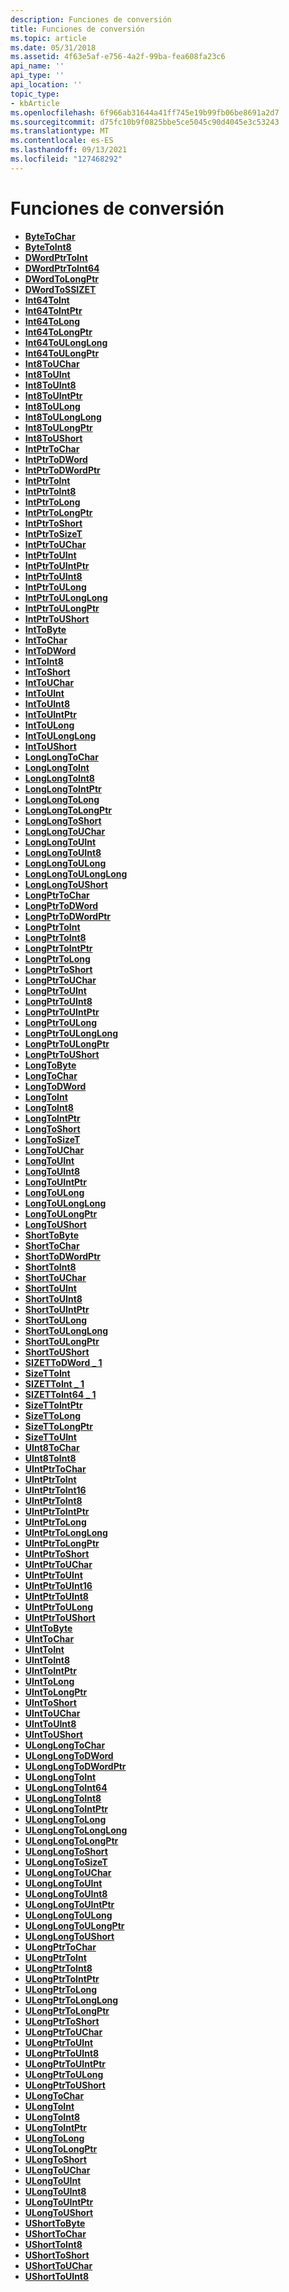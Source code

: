 ```yaml
---
description: Funciones de conversión
title: Funciones de conversión
ms.topic: article
ms.date: 05/31/2018
ms.assetid: 4f63e5af-e756-4a2f-99ba-fea608fa23c6
api_name: ''
api_type: ''
api_location: ''
topic_type:
- kbArticle
ms.openlocfilehash: 6f966ab31644a41ff745e19b99fb06be8691a2d7
ms.sourcegitcommit: d75fc10b9f0825bbe5ce5045c90d4045e3c53243
ms.translationtype: MT
ms.contentlocale: es-ES
ms.lasthandoff: 09/13/2021
ms.locfileid: "127468292"
---
```

# <a name="conversion-functions"></a>Funciones de conversión

-   [**ByteToChar**](/windows/desktop/api/intsafe/nf-intsafe-bytetochar)
-   [**ByteToInt8**](/windows/desktop/api/intsafe/nf-intsafe-bytetoint8)
-   [**DWordPtrToInt**](/previous-versions/windows/desktop/legacy/bb776679(v=vs.85))
-   [**DWordPtrToInt64**](/previous-versions/windows/desktop/legacy/bb776680(v=vs.85))
-   [**DWordToLongPtr**](/previous-versions/windows/desktop/legacy/bb776694(v=vs.85))
-   [**DWordToSSIZET**](/previous-versions/windows/desktop/legacy/bb776697(v=vs.85))
-   [**Int64ToInt**](/previous-versions/windows/desktop/legacy/bb776705(v=vs.85))
-   [**Int64ToIntPtr**](/previous-versions/windows/desktop/legacy/bb776706(v=vs.85))
-   [**Int64ToLong**](/previous-versions/windows/desktop/legacy/bb776707(v=vs.85))
-   [**Int64ToLongPtr**](/previous-versions/windows/desktop/legacy/bb776708(v=vs.85))
-   [**Int64ToULongLong**](/previous-versions/windows/desktop/legacy/bb776716(v=vs.85))
-   [**Int64ToULongPtr**](/previous-versions/windows/desktop/legacy/bb776717(v=vs.85))
-   [**Int8ToUChar**](/windows/desktop/api/intsafe/nf-intsafe-int8touchar)
-   [**Int8ToUInt**](/windows/desktop/api/intsafe/nf-intsafe-int8touint)
-   [**Int8ToUInt8**](/windows/desktop/api/intsafe/nf-intsafe-int8touint8)
-   [**Int8ToUIntPtr**](/windows/desktop/api/intsafe/nf-intsafe-int8touintptr)
-   [**Int8ToULong**](/windows/desktop/api/intsafe/nf-intsafe-int8toulong)
-   [**Int8ToULongLong**](/windows/desktop/api/intsafe/nf-intsafe-int8toulonglong)
-   [**Int8ToULongPtr**](/windows/desktop/api/intsafe/nf-intsafe-int8toulongptr)
-   [**Int8ToUShort**](/windows/desktop/api/intsafe/nf-intsafe-int8toushort)
-   [**IntPtrToChar**](/windows/desktop/api/intsafe/nf-intsafe-intptrtochar)
-   [**IntPtrToDWord**](/previous-versions/windows/desktop/legacy/bb776718(v=vs.85))
-   [**IntPtrToDWordPtr**](/previous-versions/windows/desktop/legacy/bb776719(v=vs.85))
-   [**IntPtrToInt**](/windows/desktop/api/Intsafe/nf-intsafe-intptrtoint)
-   [**IntPtrToInt8**](/windows/desktop/api/intsafe/nf-intsafe-intptrtoint8)
-   [**IntPtrToLong**](/windows/desktop/api/Intsafe/nf-intsafe-intptrtolong)
-   [**IntPtrToLongPtr**](/windows/desktop/api/intsafe/nf-intsafe-intptrtolongptr)
-   [**IntPtrToShort**](/windows/desktop/api/intsafe/nf-intsafe-intptrtoshort)
-   [**IntPtrToSizeT**](/previous-versions/windows/desktop/legacy/bb776722(v=vs.85))
-   [**IntPtrToUChar**](/windows/desktop/api/intsafe/nf-intsafe-intptrtouchar)
-   [**IntPtrToUInt**](/windows/desktop/api/Intsafe/nf-intsafe-intptrtouint)
-   [**IntPtrToUIntPtr**](/windows/desktop/api/Intsafe/nf-intsafe-intptrtouintptr)
-   [**IntPtrToUInt8**](/windows/desktop/api/intsafe/nf-intsafe-intptrtouint8)
-   [**IntPtrToULong**](/windows/desktop/api/Intsafe/nf-intsafe-intptrtoulong)
-   [**IntPtrToULongLong**](/windows/desktop/api/Intsafe/nf-intsafe-intptrtoulonglong)
-   [**IntPtrToULongPtr**](/windows/desktop/api/Intsafe/nf-intsafe-intptrtoulongptr)
-   [**IntPtrToUShort**](/windows/desktop/api/intsafe/nf-intsafe-intptrtoushort)
-   [**IntToByte**](/previous-versions/windows/desktop/legacy/bb776729(v=vs.85))
-   [**IntToChar**](/windows/desktop/api/Intsafe/nf-intsafe-inttochar)
-   [**IntToDWord**](/previous-versions/windows/desktop/legacy/bb776731(v=vs.85))
-   [**IntToInt8**](/windows/desktop/api/intsafe/nf-intsafe-inttoint8)
-   [**IntToShort**](/windows/desktop/api/Intsafe/nf-intsafe-inttoshort)
-   [**IntToUChar**](/windows/desktop/api/Intsafe/nf-intsafe-inttouchar)
-   [**IntToUInt**](/windows/desktop/api/Intsafe/nf-intsafe-inttouint)
-   [**IntToUInt8**](/windows/desktop/api/intsafe/nf-intsafe-inttouint8)
-   [**IntToUIntPtr**](/windows/desktop/api/Intsafe/nf-intsafe-inttoulonglong)
-   [**IntToULong**](/windows/desktop/api/Intsafe/nf-intsafe-inttoulong)
-   [**IntToULongLong**](/previous-versions/windows/desktop/legacy/bb776740(v=vs.85))
-   [**IntToUShort**](/windows/desktop/api/Intsafe/nf-intsafe-inttoushort)
-   [**LongLongToChar**](/windows/desktop/api/intsafe/nf-intsafe-longlongtochar)
-   [**LongLongToInt**](/windows/desktop/api/intsafe/nf-intsafe-longlongtoint)
-   [**LongLongToInt8**](/windows/desktop/api/intsafe/nf-intsafe-longlongtoint8)
-   [**LongLongToIntPtr**](/windows/desktop/api/intsafe/nf-intsafe-longlongtointptr)
-   [**LongLongToLong**](/windows/desktop/api/intsafe/nf-intsafe-longlongtolong)
-   [**LongLongToLongPtr**](/windows/desktop/api/intsafe/nf-intsafe-longlongtolongptr)
-   [**LongLongToShort**](/windows/desktop/api/intsafe/nf-intsafe-longlongtoshort)
-   [**LongLongToUChar**](/windows/desktop/api/intsafe/nf-intsafe-longlongtouchar)
-   [**LongLongToUInt**](/windows/desktop/api/intsafe/nf-intsafe-longlongtouint)
-   [**LongLongToUInt8**](/windows/desktop/api/intsafe/nf-intsafe-longlongtouint8)
-   [**LongLongToULong**](/windows/desktop/api/intsafe/nf-intsafe-longlongtoulong)
-   [**LongLongToULongLong**](/windows/desktop/api/intsafe/nf-intsafe-longlongtoulonglong)
-   [**LongLongToUShort**](/windows/desktop/api/intsafe/nf-intsafe-longlongtoushort)
-   [**LongPtrToChar**](/windows/desktop/api/intsafe/nf-intsafe-longptrtochar)
-   [**LongPtrToDWord**](/previous-versions/windows/desktop/legacy/bb776744(v=vs.85))
-   [**LongPtrToDWordPtr**](/previous-versions/windows/desktop/legacy/bb776745(v=vs.85))
-   [**LongPtrToInt**](/windows/desktop/api/Intsafe/nf-intsafe-longptrtoint)
-   [**LongPtrToInt8**](/windows/desktop/api/intsafe/nf-intsafe-longptrtoint8)
-   [**LongPtrToIntPtr**](/windows/desktop/api/Intsafe/nf-intsafe-longptrtointptr)
-   [**LongPtrToLong**](/windows/desktop/api/Intsafe/nf-intsafe-longptrtolong)
-   [**LongPtrToShort**](/windows/desktop/api/intsafe/nf-intsafe-longptrtoshort)
-   [**LongPtrToUChar**](/windows/desktop/api/intsafe/nf-intsafe-longptrtouchar)
-   [**LongPtrToUInt**](/windows/desktop/api/Intsafe/nf-intsafe-longptrtouint)
-   [**LongPtrToUInt8**](/windows/desktop/api/intsafe/nf-intsafe-longptrtouint8)
-   [**LongPtrToUIntPtr**](/windows/desktop/api/Intsafe/nf-intsafe-longptrtouintptr)
-   [**LongPtrToULong**](/windows/desktop/api/Intsafe/nf-intsafe-longptrtoulong)
-   [**LongPtrToULongLong**](/windows/desktop/api/Intsafe/nf-intsafe-longptrtoulonglong)
-   [**LongPtrToULongPtr**](/windows/desktop/api/Intsafe/nf-intsafe-longptrtoulongptr)
-   [**LongPtrToUShort**](/windows/desktop/api/intsafe/nf-intsafe-longptrtoushort)
-   [**LongToByte**](/previous-versions/windows/desktop/legacy/bb776756(v=vs.85))
-   [**LongToChar**](/windows/desktop/api/Intsafe/nf-intsafe-longtochar)
-   [**LongToDWord**](/previous-versions/windows/desktop/legacy/bb776758(v=vs.85))
-   [**LongToInt**](/windows/desktop/api/Intsafe/nf-intsafe-longtoint)
-   [**LongToInt8**](/windows/desktop/api/intsafe/nf-intsafe-longtoint8)
-   [**LongToIntPtr**](/windows/desktop/api/Intsafe/nf-intsafe-longtointptr)
-   [**LongToShort**](/windows/desktop/api/Intsafe/nf-intsafe-longtoshort)
-   [**LongToSizeT**](/previous-versions/windows/desktop/legacy/bb776764(v=vs.85))
-   [**LongToUChar**](/windows/desktop/api/Intsafe/nf-intsafe-longtouchar)
-   [**LongToUInt**](/windows/desktop/api/Intsafe/nf-intsafe-longtouint)
-   [**LongToUInt8**](/windows/desktop/api/intsafe/nf-intsafe-longtouint8)
-   [**LongToUIntPtr**](/windows/desktop/api/Intsafe/nf-intsafe-longtouintptr)
-   [**LongToULong**](/windows/desktop/api/Intsafe/nf-intsafe-longtoulong)
-   [**LongToULongLong**](/windows/desktop/api/Intsafe/nf-intsafe-longtoulonglong)
-   [**LongToULongPtr**](/windows/desktop/api/Intsafe/nf-intsafe-longtoulongptr)
-   [**LongToUShort**](/windows/desktop/api/Intsafe/nf-intsafe-longtoushort)
-   [**ShortToByte**](/previous-versions/windows/desktop/legacy/bb762359(v=vs.85))
-   [**ShortToChar**](/windows/desktop/api/Intsafe/nf-intsafe-shorttochar)
-   [**ShortToDWordPtr**](/windows/desktop/api/intsafe/nf-intsafe-shorttodwordptr)
-   [**ShortToInt8**](/windows/desktop/api/intsafe/nf-intsafe-shorttoint8)
-   [**ShortToUChar**](/windows/desktop/api/Intsafe/nf-intsafe-shorttouchar)
-   [**ShortToUInt**](/windows/desktop/api/intsafe/nf-intsafe-shorttouint)
-   [**ShortToUInt8**](/windows/desktop/api/intsafe/nf-intsafe-shorttouint8)
-   [**ShortToUIntPtr**](/windows/desktop/api/intsafe/nf-intsafe-shorttouintptr)
-   [**ShortToULong**](/windows/desktop/api/intsafe/nf-intsafe-shorttoulong)
-   [**ShortToULongLong**](/windows/desktop/api/intsafe/nf-intsafe-shorttoulonglong)
-   [**ShortToULongPtr**](/windows/desktop/api/intsafe/nf-intsafe-shorttoulongptr)
-   [**ShortToUShort**](/windows/desktop/api/Intsafe/nf-intsafe-shorttoushort)
-   [**SIZETToDWord \_ 1**](/previous-versions/windows/desktop/legacy/bb762365(v=vs.85))
-   [**SizeTToInt**](/windows/desktop/api/Intsafe/nf-intsafe-ulongptrtoint)
-   [**SIZETToInt \_ 1**](/windows/desktop/api/Intsafe/nf-intsafe-uintptrtoint)
-   [**SIZETToInt64 \_ 1**](/windows/desktop/api/Intsafe/nf-intsafe-ulongptrtolonglong)
-   [**SizeTToIntPtr**](/previous-versions/windows/desktop/legacy/bb762370(v=vs.85))
-   [**SizeTToLong**](/windows/desktop/api/Intsafe/nf-intsafe-uintptrtolong)
-   [**SizeTToLongPtr**](/previous-versions/windows/desktop/legacy/bb762374(v=vs.85))
-   [**SizeTToUInt**](/previous-versions/windows/desktop/legacy/bb762380(v=vs.85))
-   [**UInt8ToChar**](/windows/desktop/api/intsafe/nf-intsafe-uint8tochar)
-   [**UInt8ToInt8**](/windows/desktop/api/intsafe/nf-intsafe-uint8toint8)
-   [**UIntPtrToChar**](/windows/desktop/api/intsafe/nf-intsafe-uintptrtochar)
-   [**UIntPtrToInt**](/previous-versions/windows/desktop/legacy/bb762396(v=vs.85))
-   [**UIntPtrToInt16**](/windows/desktop/api/intsafe/nf-intsafe-uintptrtoint16)
-   [**UIntPtrToInt8**](/windows/desktop/api/intsafe/nf-intsafe-uintptrtoint8)
-   [**UIntPtrToIntPtr**](/windows/desktop/api/Intsafe/nf-intsafe-uintptrtointptr)
-   [**UIntPtrToLong**](/previous-versions/windows/desktop/legacy/bb762399(v=vs.85))
-   [**UIntPtrToLongLong**](/windows/desktop/api/intsafe/nf-intsafe-uintptrtolonglong)
-   [**UIntPtrToLongPtr**](/windows/desktop/api/Intsafe/nf-intsafe-uintptrtolongptr)
-   [**UIntPtrToShort**](/windows/desktop/api/intsafe/nf-intsafe-uintptrtoshort)
-   [**UIntPtrToUChar**](/windows/desktop/api/intsafe/nf-intsafe-uintptrtouchar)
-   [**UIntPtrToUInt**](/windows/desktop/api/Intsafe/nf-intsafe-uintptrtouint)
-   [**UIntPtrToUInt16**](/windows/desktop/api/intsafe/nf-intsafe-uintptrtouint16)
-   [**UIntPtrToUInt8**](/windows/desktop/api/intsafe/nf-intsafe-uintptrtouint8)
-   [**UIntPtrToULong**](/windows/desktop/api/Intsafe/nf-intsafe-uintptrtoulong)
-   [**UIntPtrToUShort**](/windows/desktop/api/intsafe/nf-intsafe-uintptrtoushort)
-   [**UIntToByte**](/previous-versions/windows/desktop/legacy/bb762404(v=vs.85))
-   [**UIntToChar**](/windows/desktop/api/Intsafe/nf-intsafe-uinttochar)
-   [**UIntToInt**](/windows/desktop/api/Intsafe/nf-intsafe-uinttoint)
-   [**UIntToInt8**](/windows/desktop/api/intsafe/nf-intsafe-uinttoint8)
-   [**UIntToIntPtr**](/windows/desktop/api/Intsafe/nf-intsafe-uinttointptr)
-   [**UIntToLong**](/windows/desktop/api/Intsafe/nf-intsafe-uinttolong)
-   [**UIntToLongPtr**](/windows/desktop/api/Intsafe/nf-intsafe-uinttolongptr)
-   [**UIntToShort**](/windows/desktop/api/Intsafe/nf-intsafe-uinttoshort)
-   [**UIntToUChar**](/windows/desktop/api/Intsafe/nf-intsafe-uinttouchar)
-   [**UIntToUInt8**](/windows/desktop/api/intsafe/nf-intsafe-uinttouint8)
-   [**UIntToUShort**](/windows/desktop/api/Intsafe/nf-intsafe-uinttoushort)
-   [**ULongLongToChar**](/windows/desktop/api/intsafe/nf-intsafe-ulonglongtochar)
-   [**ULongLongToDWord**](/previous-versions/windows/desktop/legacy/bb762416(v=vs.85))
-   [**ULongLongToDWordPtr**](/previous-versions/windows/desktop/legacy/bb762417(v=vs.85))
-   [**ULongLongToInt**](/windows/desktop/api/Intsafe/nf-intsafe-ulonglongtoint)
-   [**ULongLongToInt64**](/previous-versions/windows/desktop/legacy/bb762419(v=vs.85))
-   [**ULongLongToInt8**](/windows/desktop/api/intsafe/nf-intsafe-ulonglongtoint8)
-   [**ULongLongToIntPtr**](/windows/desktop/api/Intsafe/nf-intsafe-ulonglongtolonglong)
-   [**ULongLongToLong**](/windows/desktop/api/Intsafe/nf-intsafe-ulonglongtolong)
-   [**ULongLongToLongLong**](/previous-versions/windows/desktop/legacy/hh707135(v=vs.85))
-   [**ULongLongToLongPtr**](/windows/desktop/api/Intsafe/nf-intsafe-ulonglongtolongptr)
-   [**ULongLongToShort**](/windows/desktop/api/intsafe/nf-intsafe-ulonglongtoshort)
-   [**ULongLongToSizeT**](/previous-versions/windows/desktop/legacy/bb762424(v=vs.85))
-   [**ULongLongToUChar**](/windows/desktop/api/intsafe/nf-intsafe-ulonglongtouchar)
-   [**ULongLongToUInt**](/windows/desktop/api/Intsafe/nf-intsafe-ulonglongtouint)
-   [**ULongLongToUInt8**](/windows/desktop/api/intsafe/nf-intsafe-ulonglongtouint8)
-   [**ULongLongToUIntPtr**](/windows/desktop/api/Intsafe/nf-intsafe-ulonglongtouintptr)
-   [**ULongLongToULong**](/windows/desktop/api/Intsafe/nf-intsafe-ulonglongtoulong)
-   [**ULongLongToULongPtr**](/windows/desktop/api/Intsafe/nf-intsafe-ulonglongtoulongptr)
-   [**ULongLongToUShort**](/windows/desktop/api/intsafe/nf-intsafe-ulonglongtoushort)
-   [**ULongPtrToChar**](/windows/desktop/api/intsafe/nf-intsafe-ulongptrtochar)
-   [**ULongPtrToInt**](/previous-versions/windows/desktop/legacy/bb762432(v=vs.85))
-   [**ULongPtrToInt8**](/windows/desktop/api/intsafe/nf-intsafe-ulongptrtoint8)
-   [**ULongPtrToIntPtr**](/windows/desktop/api/Intsafe/nf-intsafe-ulongptrtointptr)
-   [**ULongPtrToLong**](/windows/desktop/api/Intsafe/nf-intsafe-ulongptrtolong)
-   [**ULongPtrToLongLong**](/previous-versions/windows/desktop/legacy/hh707142(v=vs.85))
-   [**ULongPtrToLongPtr**](/windows/desktop/api/Intsafe/nf-intsafe-ulongptrtolongptr)
-   [**ULongPtrToShort**](/windows/desktop/api/intsafe/nf-intsafe-ulongptrtoshort)
-   [**ULongPtrToUChar**](/windows/desktop/api/intsafe/nf-intsafe-ulongptrtouchar)
-   [**ULongPtrToUInt**](/windows/desktop/api/Intsafe/nf-intsafe-ulongptrtouint)
-   [**ULongPtrToUInt8**](/windows/desktop/api/intsafe/nf-intsafe-ulongptrtouint8)
-   [**ULongPtrToUIntPtr**](/windows/desktop/api/Intsafe/nf-intsafe-ulongptrtouintptr)
-   [**ULongPtrToULong**](/windows/desktop/api/Intsafe/nf-intsafe-ulongptrtoulong)
-   [**ULongPtrToUShort**](/windows/desktop/api/intsafe/nf-intsafe-ulongptrtoushort)
-   [**ULongToChar**](/windows/desktop/api/Intsafe/nf-intsafe-ulongtochar)
-   [**ULongToInt**](/windows/desktop/api/Intsafe/nf-intsafe-ulongtoint)
-   [**ULongToInt8**](/windows/desktop/api/intsafe/nf-intsafe-ulongtoint8)
-   [**ULongToIntPtr**](/windows/desktop/api/Intsafe/nf-intsafe-ulongtointptr)
-   [**ULongToLong**](/windows/desktop/api/Intsafe/nf-intsafe-ulongtolong)
-   [**ULongToLongPtr**](/windows/desktop/api/Intsafe/nf-intsafe-ulongtolongptr)
-   [**ULongToShort**](/windows/desktop/api/Intsafe/nf-intsafe-ulongtoshort)
-   [**ULongToUChar**](/windows/desktop/api/Intsafe/nf-intsafe-ulongtouchar)
-   [**ULongToUInt**](/windows/desktop/api/Intsafe/nf-intsafe-ulongtouint)
-   [**ULongToUInt8**](/windows/desktop/api/intsafe/nf-intsafe-ulongtouint8)
-   [**ULongToUIntPtr**](/windows/desktop/api/Intsafe/nf-intsafe-ulongtouintptr)
-   [**ULongToUShort**](/windows/desktop/api/Intsafe/nf-intsafe-ulongtoushort)
-   [**UShortToByte**](/previous-versions/windows/desktop/legacy/bb762457(v=vs.85))
-   [**UShortToChar**](/windows/desktop/api/Intsafe/nf-intsafe-ushorttochar)
-   [**UShortToInt8**](/windows/desktop/api/intsafe/nf-intsafe-ushorttoint8)
-   [**UShortToShort**](/windows/desktop/api/Intsafe/nf-intsafe-ushorttoshort)
-   [**UShortToUChar**](/windows/desktop/api/Intsafe/nf-intsafe-ushorttouchar)
-   [**UShortToUInt8**](/windows/desktop/api/intsafe/nf-intsafe-ushorttouint8)

 

 
